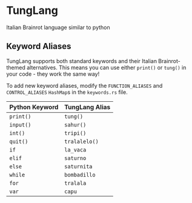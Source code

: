 # TungLang

Italian Brainrot language similar to python

## Keyword Aliases

TungLang supports both standard keywords and their Italian Brainrot-themed alternatives. This means you can use either `print()` or `tung()` in your code - they work the same way!

To add new keyword aliases, modify the `FUNCTION_ALIASES` and `CONTROL_ALIASES` `HashMap`s in the `keywords.rs` file.

| Python   Keyword | TungLang Alias  |
|------------------|-----------------|
| `print()`        | `tung()`        |
| `input()`        | `sahur()`       |
| `int()`          | `tripi()`       |
| `quit()`         | `tralalelo()`   |
| `if`             | `la_vaca`       |
| `elif`           | `saturno`       |
| `else`           | `saturnita`     |
| `while`          | `bombadillo`    |
| `for`            | `tralala`       |
| `var`            | `capu`       |